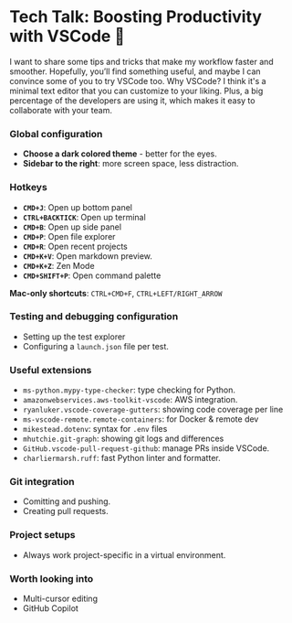 # Tech Talk: Boosting Productivity with VSCode 🚀

I want to share some tips and tricks that make my workflow faster and smoother. Hopefully, you’ll find something useful, and maybe I can convince some of you to try VSCode too.
Why VSCode? I think it's a minimal text editor that you can customize to your liking. Plus, a big percentage of the developers are using it, which makes it easy to collaborate with your team.

### Global configuration
- **Choose a dark colored theme** - better for the eyes.
- **Sidebar to the right**: more screen space, less distraction.

### Hotkeys
- **`CMD+J`**: Open up bottom panel
- **`CTRL+BACKTICK`**: Open up terminal
- **`CMD+B`**: Open up side panel
- **`CMD+P`**: Open file explorer
- **`CMD+R`**: Open recent projects
- **`CMD+K+V`**: Open markdown preview.
- **`CMD+K+Z`**: Zen Mode
- **`CMD+SHIFT+P`**: Open command palette

**Mac-only shortcuts**: `CTRL+CMD+F`, `CTRL+LEFT/RIGHT_ARROW`

### Testing and debugging configuration
- Setting up the test explorer
- Configuring a `launch.json` file per test.

### Useful extensions
- `ms-python.mypy-type-checker`: type checking for Python.
- `amazonwebservices.aws-toolkit-vscode`: AWS integration.
- `ryanluker.vscode-coverage-gutters`: showing code coverage per line
- `ms-vscode-remote.remote-containers`: for Docker & remote dev
- `mikestead.dotenv`: syntax for `.env` files
- `mhutchie.git-graph`: showing git logs and differences
- `GitHub.vscode-pull-request-github`: manage PRs inside VSCode.
- `charliermarsh.ruff`: fast Python linter and formatter.

### Git integration
- Comitting and pushing.
- Creating pull requests.
  
### Project setups
- Always work project-specific in a virtual environment.

### Worth looking into
- Multi-cursor editing
- GitHub Copilot